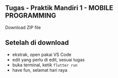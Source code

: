 ## Tugas - Praktik Mandiri 1 - MOBILE PROGRAMMING

Download ZIP file

## Setelah di download

- ekstrak, open pakai VS Code
- edit yang perlu di edit, sesuai tugas
- buka terminal, ketik `flutter run`
- have fun, selamat hari raya
